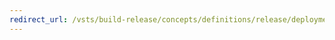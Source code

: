 ```yaml
---
redirect_url: /vsts/build-release/concepts/definitions/release/deployment-groups/index?toc=/vsts/build-release/toc.json&bc=/vsts/build-release/breadcrumb/toc.json
---
```

